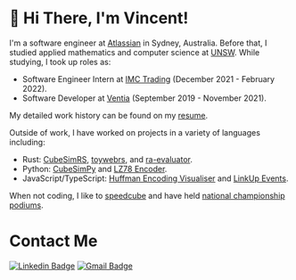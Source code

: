 # 👋 Hi There, I'm Vincent!
I'm a software engineer at [Atlassian](https://www.atlassian.com/) in Sydney, Australia. Before that, I studied applied mathematics and computer science at [UNSW](https://www.unsw.edu.au/). While studying, I took up roles as:
- Software Engineer Intern at [IMC Trading](https://www.imc.com/ap/) (December 2021 - February 2022).
- Software Developer at [Ventia](https://www.ventia.com/) (September 2019 - November 2021).

My detailed work history can be found on my [resume](https://vwong.dev/attachments/resume.pdf).

Outside of work, I have worked on projects in a variety of languages including:
- Rust: [CubeSimRS](https://github.com/V-Wong/CubeSimRS), [toywebrs](https://github.com/V-Wong/toywebrs), and [ra-evaluator](https://github.com/V-Wong/ra-evaluator).
- Python: [CubeSimPy](https://github.com/V-Wong/CubeSim) and [LZ78 Encoder](https://github.com/V-Wong/MATH3411/blob/master/LZ78.py).
- JavaScript/TypeScript: [Huffman Encoding Visualiser](https://vwong.dev/Huffman-Encoding/) and [LinkUp Events](https://linkupevents.com/).

When not coding, I like to [speedcube](https://www.worldcubeassociation.org/persons/2014WONG08) and have held [national championship podiums](https://www.worldcubeassociation.org/persons/2014WONG08?tab=championship-podiums).

# Contact Me
[![Linkedin Badge](https://img.shields.io/badge/-Vincent_Wong-blue?style=flat-square&logo=Linkedin&logoColor=white&link=https://www.linkedin.com/in/vincent-wc-wong//)](https://www.linkedin.com/in/vincent-wc-wong/) 
[![Gmail Badge](https://img.shields.io/badge/-vincent@vwong.dev-c14438?style=flat-square&logo=Gmail&logoColor=white&link=mailto:vincent@vwong.dev)](mailto:vincent@vwong.dev)
